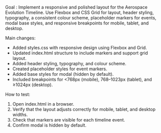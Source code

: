 Goal :
Implement a responsive and polished layout for the Aerospace Evolution Timeline.
Use Flexbox and CSS Grid for layout, header styling, typography, a consistent colour scheme,
placeholder markers for events, modal base styles, and responsive breakpoints for mobile, tablet, and desktop.

Main changes:
- Added styles.css with responsive design using Flexbox and Grid.
- Updated index.html structure to include markers and support grid layout.
- Added header styling, typography, and colour scheme.
- Created placeholder styles for event markers.
- Added base styles for modal (hidden by default).
- Included breakpoints for <768px (mobile), 768–1023px (tablet), and ≥1024px (desktop).

How to test:
1. Open index.html in a browser.
2. Verify that the layout adjusts correctly for mobile, tablet, and desktop widths.
3. Check that markers are visible for each timeline event.
4. Confirm modal is hidden by default.
